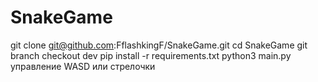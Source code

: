 # SnakeGame

git clone git@github.com:FflashkingF/SnakeGame.git
cd SnakeGame
git branch checkout dev
pip install -r requirements.txt
python3 main.py 
управление WASD или стрелочки